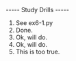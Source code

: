 ----- Study Drills -----
1. See ex6-1.py
2. Done.
3. Ok, will do.
4. Ok, will do.
5. This is too true.
